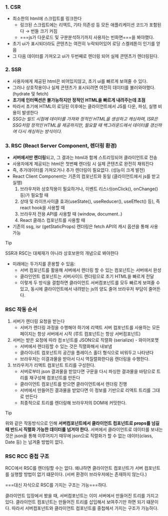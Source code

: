 
### 1. CSR

- 최소한의 html에 스크립트를 링크한다
	- 링크된 스크립트에는 리액트, 기타 의존성 등 모든 애플리케이션 코드가 포함된다 → 번들 크기 커짐
	- ===js가 다운로드 및 구분분석하기까지 사용자는 빈화면===을 봐야했다.
- 초기 ui가 표시되더라도 콘텐츠는 여전히 누락되어있어 로딩 스켈레톤이 인기를 얻음
- 그 다음 데이터를 가져오고 ui가 두번째로 렌더링 되어 실제 콘텐츠가 렌더링된다.

### 2. SSR

- 사용자에게 제공된 html은 비어있지않고, 초기 ui를 빠르게 보여줄 수 있다.
- 그러나 상호작용이나 실제 콘텐츠가 표시되려면 여전히 데이터를 불러와야했다. (hydrate 및 fetch)
- **초기에 인터렉션은 불가능하지만 정적인 HTML을 빠르게 내려주는데 초점**
- 따라서 초기에 HTML이 로딩된 이후에는 클라이언트에서 JS를 다운, 파싱, 실행 비용이 발생한다
- _SSG는 빌드 시점에 데이터를 가져와 정적인 HTML을 생성하고 캐싱하며, ISR은 SSG처럼 정적인 HTML을 제공하지만, 필요할 때 백그라운드에서 데이터를 갱신하여 다시 캐싱하는 방식이다._

### 3. RSC (React Server Component, 렌더링 환경)

- **서버에서만 렌더링**되고, 그 결과는 html과 함께 스트리밍되어 클라이언트로 전송
- 사용자에게 제공되는 html은 첫번째 렌더링 시 실제 콘텐츠로 완전히 채워진다
- 즉, 추가데이터를 가져오거나 추가 렌더링이 필요없다. (성능이 크게 발전)
- React Client Component는 기존의 컴포넌트와 동일 (클라이언트에서 js를 받고 실행)
    1. 브라우저와 상호작용이 필요하거나, 이벤트 리스너(onClick(), onChange() 등)가 필요할 때
    2. 상태 및 라이프사이클 효과(useState(), useReducer(), useEffect() 등), 즉 react hook을 사용할 때
    3. 브라우저 전용 API를 사용할 때 (window, document..)
    4. React 클래스 컴포넌트를 사용할 때
- 기존의 ssg, isr (getStaticProps) 렌더링은 fetch API의 캐시 옵션을 통해 사용 가능

>[!tip]
>SSR과 RSC는 대체재가 아니라 상호보완의 개념으로 봐야한다
>- 미래에는 두가지를 혼용할 수 있음:
>	- 서버 컴포넌트를 활용해 서버에서 렌더링 할 수 있는 컴포넌트는 서버에서 완성
>	- 클라인언트 컴포넌트는 서버사이드 렌더링으로 초기 HTML을 빠르게 전달
>	- 이렇게 두 방식을 결합하면 클라이언트 서버컴포넌트를 모두 빠르게 보여줄 수 있고, 동시에 클라이언트에서 내려받는 js의 양도 줄어 브라우저 부담이 줄어든다.

### RSC 작동 순서

1. 서버가 렌더링 요청을 받는다
    - 서버가 렌더링 과정을 수행해야 하기에 리액트 서버 컴포넌트를 사용하는 모든 페이지는 항상 서버에서 시작 (루트 컴포넌트는 항상 서버컴포넌트)
2. 서버는 받은 요청에 따라 컴ㅍ넌트를 JSON으로 직렬화 (serialize) - 와이어포맷
    - 서버에서 렌더링할 수 있는 것은 직렬화해서 내보냄
    - 클라이너트 컴포넌트의 공간을 플레이스 홀더 형식으로 비워두고 나타낸다
    - 브라우저는 이결과물을 받아서 다시 역질렬화한다음 렌더링을 수행한다.
3. 브라우저가 리액트 컴포넌트 트리를 구성한다.
    - 서버로부터 json 결과물을 받았다면 구문을 다시 파싱한 결과물을 바탕으로 트리를 재구성해 컴포넌트를 만든다
    - 클라이언트 컴포넌트를 받으면 클라이언트에서 렌더링 진행
    - 서버에서 만들어진 결과물을 받았다면 이 정보를 기반으로 리액트 트리를 그대로 만든다
    - 최종적으로 트리를 렌더링해 브라우저의 DOM에 커밋한다.


>[!tip]
위와 같은 작동방식으로 인해 **서버컴포넌트에서 클라이언트 컴포넌트로 props를 넘길 때 반드시 직렬화 가능한 데이터를 넘겨야 한다.** 서버에서 클라이언트로 데이터를 보내는 것은 json을 통해 이루어지기 때무에 json으로 직렬화가 할 수 없는 데이터(class, Date 등) 는 넘겨줄 방법이 없다.

### RSC RCC 중첩 구조

RCC에서 RSC를 렌더링할 수는 없다. 왜냐하면 클라이언트 컴포넌트가 서버 컴포넌트를 실행할 방법이 없기 떄문이다. (서버 환경이 브라우저에는 존재하지 않는다.)

===대신 자식으로 RSC를 가지는 구조는 가능===하다.

클라이언트 입장에서 봤을 때, 서버컴포넌트는 이미 서버에서 만들어진 트리를 가지고 있다. 클라이언트 컴포넌트는 만들어진 트리를 삽입해서 보여주기만 하면 되기 떄문이다. 따라서 서버컴포넌트와 클라이언트 컴포넌트를 중첩헤서 가지는 구조가 가능하다.